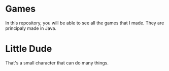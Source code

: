 # Games

In this repository, you will be able to see all the games that I made. They are principaly made in Java.

<h1></h1>

<h1>Little Dude</h1>

That's a small character that can do many things.
 
